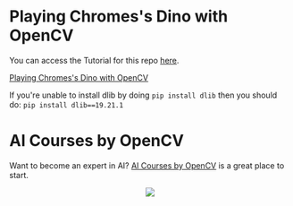 # Playing Chromes's Dino with OpenCV

You can access the Tutorial for this repo [here]().

[Playing Chromes's Dino with OpenCV](https://learnopencv.com/playing-chromes-t-rex-game-with-facial-gestures/)

If you're unable to install dlib by doing `pip install dlib` then you should do: `pip install dlib==19.21.1`

# AI Courses by OpenCV

Want to become an expert in AI? [AI Courses by OpenCV](https://opencv.org/courses/) is a great place to start.

<a href="https://opencv.org/courses/">
<p align="center">
<img src="https://learnopencv.com/wp-content/uploads/2023/01/AI-Courses-By-OpenCV-Github.png">
</p>
</a>
